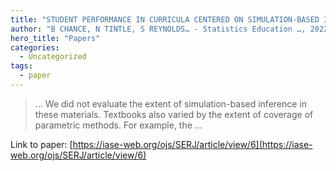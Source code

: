 ```yaml
---
title: "STUDENT PERFORMANCE IN CURRICULA CENTERED ON SIMULATION-BASED INFERENCE"
author: "B CHANCE, N TINTLE, S REYNOLDS… - Statistics Education …, 2022 - iase-web.org"
hero_title: "Papers"
categories:
  - Uncategorized
tags:
  - paper
---
```



>… We did not evaluate the extent of simulation-based inference in these materials. Textbooks also varied by the extent of coverage of parametric methods. For example, the …

Link to paper: [https://iase-web.org/ojs/SERJ/article/view/6](https://iase-web.org/ojs/SERJ/article/view/6)
